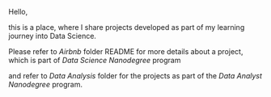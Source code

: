 Hello,

this is a place, where I share projects developed as part of my learning journey into Data Science.

Please refer to *Airbnb* folder README for more details about a project, which is  part of *Data Science Nanodegree* program

and refer to *Data Analysis* folder for the projects as part of the *Data Analyst Nanodegree* program.

